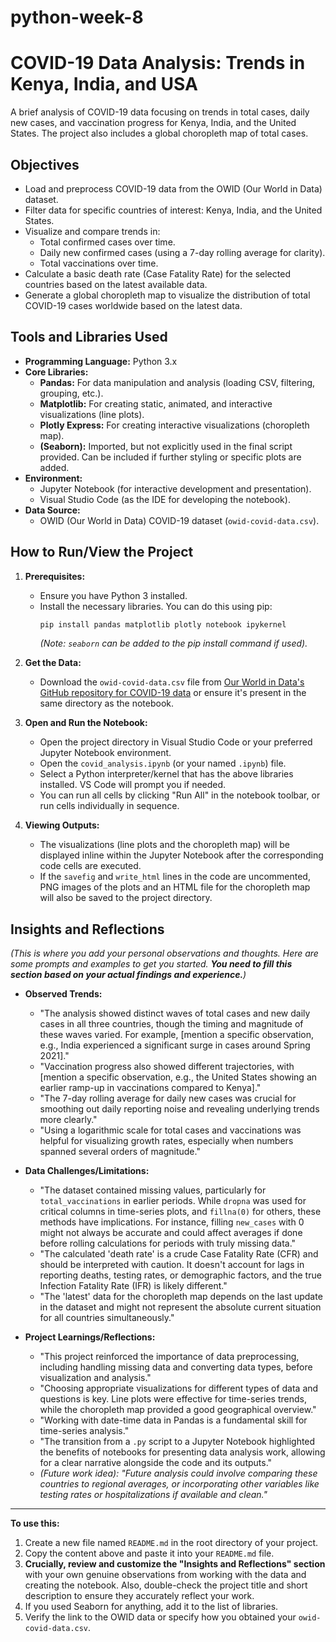 # python-week-8

# COVID-19 Data Analysis: Trends in Kenya, India, and USA

A brief analysis of COVID-19 data focusing on trends in total cases, daily new cases, and vaccination progress for Kenya, India, and the United States. The project also includes a global choropleth map of total cases.

## Objectives

*   Load and preprocess COVID-19 data from the OWID (Our World in Data) dataset.
*   Filter data for specific countries of interest: Kenya, India, and the United States.
*   Visualize and compare trends in:
    *   Total confirmed cases over time.
    *   Daily new confirmed cases (using a 7-day rolling average for clarity).
    *   Total vaccinations over time.
*   Calculate a basic death rate (Case Fatality Rate) for the selected countries based on the latest available data.
*   Generate a global choropleth map to visualize the distribution of total COVID-19 cases worldwide based on the latest data.

## Tools and Libraries Used

*   **Programming Language:** Python 3.x
*   **Core Libraries:**
    *   **Pandas:** For data manipulation and analysis (loading CSV, filtering, grouping, etc.).
    *   **Matplotlib:** For creating static, animated, and interactive visualizations (line plots).
    *   **Plotly Express:** For creating interactive visualizations (choropleth map).
    *   **(Seaborn):** Imported, but not explicitly used in the final script provided. Can be included if further styling or specific plots are added.
*   **Environment:**
    *   Jupyter Notebook (for interactive development and presentation).
    *   Visual Studio Code (as the IDE for developing the notebook).
*   **Data Source:**
    *   OWID (Our World in Data) COVID-19 dataset (`owid-covid-data.csv`).

## How to Run/View the Project

1.  **Prerequisites:**
    *   Ensure you have Python 3 installed.
    *   Install the necessary libraries. You can do this using pip:
        ```bash
        pip install pandas matplotlib plotly notebook ipykernel
        ```
        *(Note: `seaborn` can be added to the pip install command if used).*

2.  **Get the Data:**
    *   Download the `owid-covid-data.csv` file from [Our World in Data's GitHub repository for COVID-19 data](https://github.com/owid/covid-19-data/tree/master/public/data) or ensure it's present in the same directory as the notebook.

3.  **Open and Run the Notebook:**
    *   Open the project directory in Visual Studio Code or your preferred Jupyter Notebook environment.
    *   Open the `covid_analysis.ipynb` (or your named `.ipynb`) file.
    *   Select a Python interpreter/kernel that has the above libraries installed. VS Code will prompt you if needed.
    *   You can run all cells by clicking "Run All" in the notebook toolbar, or run cells individually in sequence.

4.  **Viewing Outputs:**
    *   The visualizations (line plots and the choropleth map) will be displayed inline within the Jupyter Notebook after the corresponding code cells are executed.
    *   If the `savefig` and `write_html` lines in the code are uncommented, PNG images of the plots and an HTML file for the choropleth map will also be saved to the project directory.

## Insights and Reflections

*(This is where you add your personal observations and thoughts. Here are some prompts and examples to get you started. **You need to fill this section based on your actual findings and experience.**)*

*   **Observed Trends:**
    *   "The analysis showed distinct waves of total cases and new daily cases in all three countries, though the timing and magnitude of these waves varied. For example, [mention a specific observation, e.g., India experienced a significant surge in cases around Spring 2021]."
    *   "Vaccination progress also showed different trajectories, with [mention a specific observation, e.g., the United States showing an earlier ramp-up in vaccinations compared to Kenya]."
    *   "The 7-day rolling average for daily new cases was crucial for smoothing out daily reporting noise and revealing underlying trends more clearly."
    *   "Using a logarithmic scale for total cases and vaccinations was helpful for visualizing growth rates, especially when numbers spanned several orders of magnitude."

*   **Data Challenges/Limitations:**
    *   "The dataset contained missing values, particularly for `total_vaccinations` in earlier periods. While `dropna` was used for critical columns in time-series plots, and `fillna(0)` for others, these methods have implications. For instance, filling `new_cases` with 0 might not always be accurate and could affect averages if done before rolling calculations for periods with truly missing data."
    *   "The calculated 'death rate' is a crude Case Fatality Rate (CFR) and should be interpreted with caution. It doesn't account for lags in reporting deaths, testing rates, or demographic factors, and the true Infection Fatality Rate (IFR) is likely different."
    *   "The 'latest' data for the choropleth map depends on the last update in the dataset and might not represent the absolute current situation for all countries simultaneously."

*   **Project Learnings/Reflections:**
    *   "This project reinforced the importance of data preprocessing, including handling missing data and converting data types, before visualization and analysis."
    *   "Choosing appropriate visualizations for different types of data and questions is key. Line plots were effective for time-series trends, while the choropleth map provided a good geographical overview."
    *   "Working with date-time data in Pandas is a fundamental skill for time-series analysis."
    *   "The transition from a `.py` script to a Jupyter Notebook highlighted the benefits of notebooks for presenting data analysis work, allowing for a clear narrative alongside the code and its outputs."
    *   *(Future work idea): "Future analysis could involve comparing these countries to regional averages, or incorporating other variables like testing rates or hospitalizations if available and clean."*

---

**To use this:**

1.  Create a new file named `README.md` in the root directory of your project.
2.  Copy the content above and paste it into your `README.md` file.
3.  **Crucially, review and customize the "Insights and Reflections" section** with your own genuine observations from working with the data and creating the notebook. Also, double-check the project title and short description to ensure they accurately reflect your work.
4.  If you used Seaborn for anything, add it to the list of libraries.
5.  Verify the link to the OWID data or specify how you obtained your `owid-covid-data.csv`.
